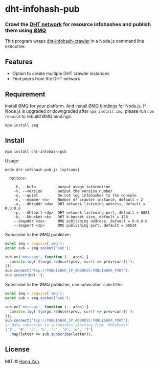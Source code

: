 # dht-infohash-pub

### Crawl the [DHT network](http://www.bittorrent.org/beps/bep_0005.html) for resource infohashes and publish them using [ØMQ](http://zeromq.org/)

This program wraps [dht-infohash-crawler](https://github.com/homeryan/dht-infohash-crawler) in a Node.js command line executive.    

## Features

- Option to create multiple DHT crawler instances 
- Find peers from the DHT network

## Requirement
Install [ØMQ](http://zeromq.org/intro:get-the-software) for your platform. And install [ØMQ bindings](https://github.com/JustinTulloss/zeromq.node) for Node.js. If Node.js is upgraded or downgraded after `npm install zmq`, please run `npm rebuild` to rebuild ØMQ bindings.  
```
npm install zmq
```

## Install

```
npm install dht-infohash-pub
```

Usage:
```
node dht-infohash-pub.js [options]

  Options:

    -h, --help          output usage information
    -V, --version       output the version number
    -q, --quiet         Do not log infohashes to the console
    -n, --number <n>    Number of crawler instance, default = 2
    -a, --dhtaddr <da>  DHT network listening address, default = 0.0.0.0
    -p, --dhtport <dp>  DHT network listening port, default = 6881
    -k, --kbucket <k>   DHT k-bucket size, default = 128
    --zmqaddr <za>      ØMQ publishing address, default = 0.0.0.0
    --zmqport <zp>      ØMQ publishing port, default = 65534
```
Subscribe to the ØMQ publisher:
```js
const zmq = require('zmq');
const sub = zmq.socket('sub');

sub.on('message', function (...args) {
  console.log(`${args.reduce((prev, curr) => prev+curr)}`);
});
sub.connect('tcp://PUBLISHER_IP_ADDRESS:PUBLISHER_PORT');
sub.subscribe('');
```
Subscribe to the ØMQ publisher, use subscriber side filter:
```js
const zmq = require('zmq');
const sub = zmq.socket('sub');

sub.on('message', function (...args) {
  console.log(`${args.reduce((prev, curr) => prev+curr)}`);
});
sub.connect('tcp://PUBLISHER_IP_ADDRESS:PUBLISHER_PORT');
// Only subscribe to infohashes starting from '890abcdef'
['8', '9', 'a', 'b', 'c', 'd', 'e', 'f']
  .map(letter => sub.subscribe(letter));
```
## License

MIT © [Hong Yan](https://github.com/homeryan).
